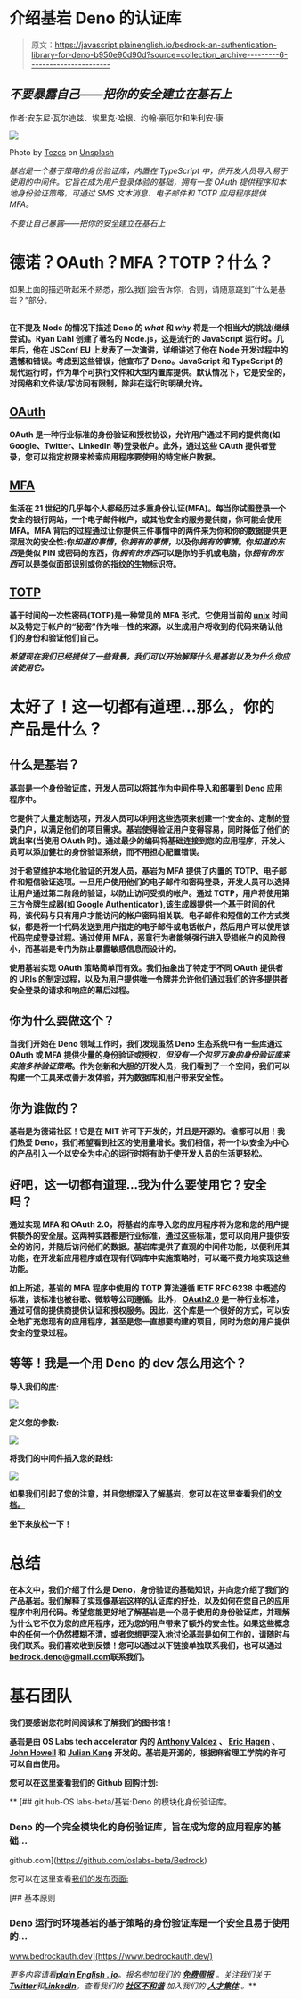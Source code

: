# 介绍基岩 Deno 的认证库

> 原文：<https://javascript.plainenglish.io/bedrock-an-authentication-library-for-deno-b950e90d90d?source=collection_archive---------6----------------------->

## *不要暴露自己——把你的安全建立在基石上*

作者:安东尼·瓦尔迪兹、埃里克·哈根、约翰·豪厄尔和朱利安·康

![](img/7d1caa9c981d07182046fd9f8857ac1c.png)

Photo by [Tezos](https://unsplash.com/@tezos?utm_source=medium&utm_medium=referral) on [Unsplash](https://unsplash.com?utm_source=medium&utm_medium=referral)

*基岩是一个基于策略的身份验证库，内置在 TypeScript 中，供开发人员导入易于使用的中间件。它旨在成为用户登录体验的基础，拥有一套 OAuth 提供程序和本地身份验证策略，可通过 SMS 文本消息、电子邮件和 TOTP 应用程序提供 MFA。*

*不要让自己暴露——把你的安全建立在基石上*

# **德诺？OAuth？MFA？TOTP？什么？**

如果上面的描述听起来不熟悉，那么我们会告诉你，否则，请随意跳到“什么是基岩？”部分。

## [](https://deno.land/)

**在不提及 Node 的情况下描述 Deno 的 *what* 和 *why* 将是一个相当大的挑战(继续尝试)。Ryan Dahl 创建了著名的 Node.js，这是流行的 JavaScript 运行时。几年后，他在 JSConf EU 上发表了一次演讲，详细讲述了他在 Node 开发过程中的遗憾和错误。考虑到这些错误，他宣布了 Deno。JavaScript 和 TypeScript 的现代运行时，作为单个可执行文件和大型内置库提供。默认情况下，它是安全的，对网络和文件读/写访问有限制，除非在运行时明确允许。**

## **[**OAuth**](https://auth0.com/intro-to-iam/what-is-oauth-2/)**

**OAuth 是一种行业标准的身份验证和授权协议，允许用户通过不同的提供商(如 Google、Twitter、LinkedIn 等)登录帐户。此外，通过这些 OAuth 提供者登录，您可以指定权限来检索应用程序要使用的特定帐户数据。**

## **[**MFA**](https://support.microsoft.com/en-us/topic/what-is-multifactor-authentication-e5e39437-121c-be60-d123-eda06bddf661)**

**生活在 21 世纪的几乎每个人都经历过多重身份认证(MFA)。每当你试图登录一个安全的银行网站，一个电子邮件帐户，或其他安全的服务提供商，你可能会使用 MFA。MFA 背后的过程通过让你提供三件事情中的两件来为你和你的数据提供更深层次的安全性:你*知道的事情*，你*拥有的事情*，以及你*拥有的事情*。你*知道的东西*是类似 PIN 或密码的东西，你*拥有的东西*可以是你的手机或电脑，你*拥有的东西*可以是类似面部识别或你的指纹的生物标识符。**

## **[**TOTP**](https://datatracker.ietf.org/doc/html/rfc6238)**

**基于时间的一次性密码(TOTP)是一种常见的 MFA 形式。它使用当前的 [unix](https://www.unixtimestamp.com/) 时间以及特定于帐户的“秘密”作为唯一性的来源，以生成用户将收到的代码来确认他们的身份和验证他们自己。**

***希望现在我们已经提供了一些背景，我们可以开始解释什么是基岩以及为什么你应该使用它。***

# ****太好了！这一切都有道理…那么，你的产品是什么？****

## ****什么是基岩？****

**基岩是一个身份验证库，开发人员可以将其作为中间件导入和部署到 Deno 应用程序中。**

**它提供了大量定制选项，开发人员可以利用这些选项来创建一个安全的、定制的登录门户，以满足他们的项目需求。基岩使得验证用户变得容易，同时降低了他们的跳出率(当使用 OAuth 时)。通过最少的编码将基础连接到您的应用程序，开发人员可以添加健壮的身份验证系统，而不用担心配置错误。**

**对于希望维护本地化验证的开发人员，基岩为 MFA 提供了内置的 TOTP、电子邮件和短信验证选项。一旦用户使用他们的电子邮件和密码登录，开发人员可以选择让用户通过第二阶段的验证，以防止访问受损的帐户。通过 TOTP，用户将使用第三方令牌生成器(如 Google Authenticator ),该生成器提供一个基于时间的代码，该代码与只有用户才能访问的帐户密码相关联。电子邮件和短信的工作方式类似，都是将一个代码发送到用户指定的电子邮件或电话帐户，然后用户可以使用该代码完成登录过程。通过使用 MFA，恶意行为者能够强行进入受损帐户的风险很小，而基岩是专门为防止暴露敏感信息而设计的。**

**使用基岩实现 OAuth 策略简单而有效。我们抽象出了特定于不同 OAuth 提供者的 URIs 的制定过程，以及为用户提供唯一令牌并允许他们通过我们的许多提供者安全登录的请求和响应的幕后过程。**

## **你为什么要做这个？**

**当我们开始在 Deno 领域工作时，我们发现虽然 Deno 生态系统中有一些库通过 OAuth 或 MFA 提供少量的身份验证或授权，*但没有一个包罗万象的身份验证库来实施多种验证策略*。作为创新和大胆的开发人员，我们看到了一个空间，我们可以构建一个工具来改善开发体验，并为数据库和用户带来安全性。**

## ****你为谁做的？****

**基岩是为德诺社区！它是在 MIT 许可下开发的，并且是开源的。谁都可以用！我们热爱 Deno，我们希望看到社区的使用量增长。我们相信，将一个以安全为中心的产品引入一个以安全为中心的运行时将有助于使开发人员的生活更轻松。**

## **好吧，这一切都有道理…我为什么要使用它？安全吗？**

**通过实现 MFA 和 OAuth 2.0，将基岩的库导入您的应用程序将为您和您的用户提供额外的安全层。这两种实践都是行业标准，通过这些标准，您可以向用户提供安全的访问，并随后访问他们的数据。基岩库提供了直观的中间件功能，以便利用其功能，在开发新应用程序或在现有代码库中实施策略时，可以毫不费力地实现这些功能。**

**如上所述，基岩的 MFA 程序中使用的 TOTP 算法遵循 IETF RFC 6238 中概述的标准，该标准也被谷歌、微软等公司遵循。此外， [OAuth2.0](https://oauth.net/2/) 是一种行业标准，通过可信的提供商提供认证和授权服务。因此，这个库是一个很好的方式，可以安全地扩充您现有的应用程序，甚至是您一直想要构建的项目，同时为您的用户提供安全的登录过程。**

## ****等等！我是一个用 Deno 的 dev 怎么用这个？****

**导入我们的[库](https://deno.land/x/bedrock):**

**![](img/ae691148f69ecbe1e0a3bbab1a229053.png)**

**定义您的参数:**

**![](img/5274f97b83f78203a6b20f69baaba969.png)**

**将我们的中间件插入您的路线:**

**![](img/f1d45b83d685d39467262e048fc14e7d.png)**

**如果我们引起了您的注意，并且您想深入了解基岩，您可以在这里查看我们的[文档。](https://bedrockauth.dev)**

**坐下来放松一下！**

# ****总结****

**在本文中，我们介绍了什么是 Deno，身份验证的基础知识，并向您介绍了我们的产品基岩。我们解释了实现像基岩这样的认证库的好处，以及如何在您自己的应用程序中利用代码。希望您能更好地了解基岩是一个易于使用的身份验证库，并理解为什么它不仅为您的应用程序，还为您的用户带来了额外的安全性。如果这些概念中的任何一个仍然模糊不清，或者您想更深入地讨论基岩是如何工作的，请随时与我们联系。我们喜欢收到反馈！您可以通过以下链接单独联系我们，也可以通过[bedrock.deno@gmail.com](mailto:bedrock.deno@gmail.com)联系我们。**

# ****基石团队****

**我们要感谢您花时间阅读和了解我们的图书馆！**

**基岩是由 OS Labs tech accelerator 内的 [Anthony Valdez](https://www.linkedin.com/in/va1dez/) 、 [Eric Hagen](https://www.linkedin.com/in/hagenforhire/) 、 [John Howell](https://www.linkedin.com/in/jdh3/) 和 [Julian Kang](https://www.linkedin.com/in/julianswkang/) 开发的。基岩是开源的，根据麻省理工学院的许可可以自由使用。**

**您可以在这里查看我们的 Github 回购计划:**

**[](https://github.com/oslabs-beta/Bedrock) [## git hub-OS labs-beta/基岩:Deno 的模块化身份验证库。

### Deno 的一个完全模块化的身份验证库，旨在成为您的应用程序的基础…

github.com](https://github.com/oslabs-beta/Bedrock) 

您可以在这里查看[我们的发布页面:](https://www.bedrockauth.dev)

[](https://www.bedrockauth.dev/) [## 基本原则

### Deno 运行时环境基岩的基于策略的身份验证库是一个安全且易于使用的…

www.bedrockauth.dev](https://www.bedrockauth.dev/) 

*更多内容请看*[***plain English . io***](https://plainenglish.io/)*。报名参加我们的* [***免费周报***](http://newsletter.plainenglish.io/) *。关注我们关于*[***Twitter***](https://twitter.com/inPlainEngHQ)*和*[***LinkedIn***](https://www.linkedin.com/company/inplainenglish/)*。查看我们的* [***社区不和谐***](https://discord.gg/GtDtUAvyhW) *加入我们的* [***人才集体***](https://inplainenglish.pallet.com/talent/welcome) *。***
